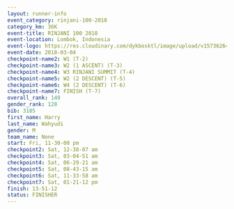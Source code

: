 ```yaml
---
layout: runner-info 
event_category: rinjani-100-2018 
category_km: 36K 
event-title: RINJANI 100 2018 
event-location: Lombok, Indonesia 
event-logo: https://res.cloudinary.com/dykbosktl/image/upload/v1573626435/Logo/Rinjani_eoufbh.png 
event-date: 2018-03-04 
checkpoint-name2: W1 (T-2) 
checkpoint-name3: W2 (1 ASCENT) (T-3) 
checkpoint-name4: W3 RINJANI SUMMIT (T-4) 
checkpoint-name5: W2 (2 DESCENT) (T-5) 
checkpoint-name6: W4 (2 DESCENT) (T-6) 
checkpoint-name7: FINISH (T-7) 
overall_rank: 149
gender_rank: 128
bib: 3185
first_name: Harry
last_name: Wahyudi
gender: M
team_name: None
start: Fri, 11-30-00 pm
checkpoint2: Sat, 12-38-07 am
checkpoint3: Sat, 03-04-51 am
checkpoint4: Sat, 06-29-21 am
checkpoint5: Sat, 08-43-15 am
checkpoint6: Sat, 11-33-58 am
checkpoint7: Sat, 01-21-12 pm
finish: 13-51-12
status: FINISHER
---
```

